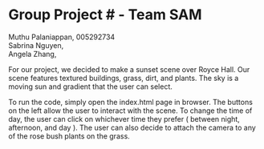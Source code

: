 # Group Project # - Team SAM

Muthu Palaniappan, 005292734 <br>
Sabrina Nguyen, <br>
Angela Zhang, <br>


For our project, we decided to make a sunset scene over Royce Hall. 
Our scene features textured buildings, grass, dirt, and plants. The sky is a moving sun and 
gradient that the user can select.

To run the code, simply open the index.html page in browser. The buttons on the left allow the user to
interact with the scene. To change the time of day, the user can click on whichever time they prefer (
between night, afternoon, and day ). The user can also decide to attach the camera to any of the rose 
bush plants on the grass. 

